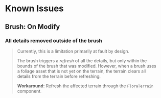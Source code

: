 ﻿# Known Issues

## Brush: On Modify
### All details removed outside of the brush
> Currently, this is a limitation primarily at fault by design.
>
> The brush triggers a *refresh* of all the details, but only within the bounds of the brush that was modified.
> However, when a brush uses a foliage asset that is not yet on the terrain, the terrain clears all details from the terrain before refreshing.
>
>**Workaround:** Refresh the affected terrain through the `FloraTerrain` component.

